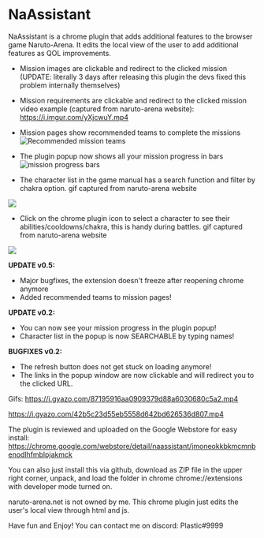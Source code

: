 # NaAssistant
NaAssistant is a chrome plugin that adds additional features to the browser game Naruto-Arena. It edits the local view of the user to add additional features as QOL improvements.



- Mission images are clickable and redirect to the clicked mission (UPDATE: literally 3 days after releasing this plugin the devs fixed this problem internally themselves)
- Mission requirements are clickable and redirect to the clicked mission
video example (captured from naruto-arena website):
https://i.imgur.com/yXjcwuY.mp4

- Mission pages show recommended teams to complete the missions
![Recommended mission teams](https://i.imgur.com/chc05v4.png)

- The plugin popup now shows all your mission progress in bars
![mission progress bars](https://i.imgur.com/D0nKRpj.png)


- The character list in the game manual has a search function and filter by chakra option.
gif captured from naruto-arena website
<img src="https://i.imgur.com/Hqtnk7Y.gif"/>


- Click on the chrome plugin icon to select a character to see their abilities/cooldowns/chakra, this is handy during battles.
gif captured from naruto-arena website
<img src="https://i.imgur.com/OVUMwkP.gif"/>

**UPDATE v0.5:**
- Major bugfixes, the extension doesn't freeze after reopening chrome anymore
- Added recommended teams to mission pages!

**UPDATE v0.2:**
- You can now see your mission progress in the plugin popup!
- Character list in the popup is now SEARCHABLE by typing names!

**BUGFIXES v0.2:**
- The refresh button does not get stuck on loading anymore!
- The links in the popup window are now clickable and will redirect you to the clicked URL.


Gifs: https://i.gyazo.com/87195916aa0909379d88a6030680c5a2.mp4

https://i.gyazo.com/42b5c23d55eb5558d642bd626536d807.mp4

The plugin is reviewed and uploaded on the Google Webstore for easy install: https://chrome.google.com/webstore/detail/naassistant/jmoneokkbkmcmnbenodlhfmblpjakmck

You can also just install this via github, download as ZIP file in the upper right corner, unpack, and load the folder in chrome chrome://extensions with developer mode turned on.

naruto-arena.net is not owned by me. This chrome plugin just edits the user's local view through html and js.

Have fun and Enjoy!
You can contact me on discord: Plastic#9999
